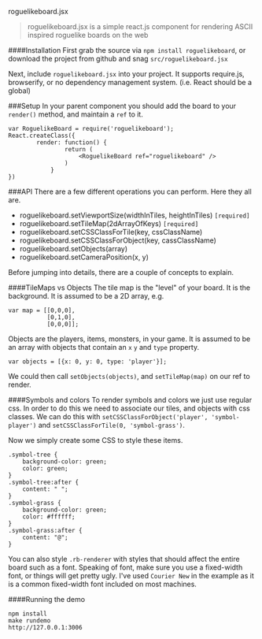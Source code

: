 roguelikeboard.jsx

>roguelikeboard.jsx is a simple react.js component for rendering ASCII inspired roguelike boards on the web

####Installation
First grab the source via `npm install roguelikeboard`, or download the project from github and snag `src/roguelikeboard.jsx`

Next, include `roguelikeboard.jsx` into your project. It supports require.js, browserify, or no dependency management system. (i.e. React should be a global)

###Setup
In your parent component you should add the board to your `render()` method, and maintain a `ref` to it.
```
var RoguelikeBoard = require('roguelikeboard');
React.createClass({
        render: function() {
                return (
                    <RoguelikeBoard ref="roguelikeboard" />
                )
            }
})
```
###API
There are a few different operations you can perform. Here they all are.
- roguelikeboard.setViewportSize(widthInTiles, heightInTiles) `[required]`
- roguelikeboard.setTileMap(2dArrayOfKeys) `[required]`
- roguelikeboard.setCSSClassForTile(key, cssClassName)
- roguelikeboard.setCSSClassForObject(key, cassClassName)
- roguelikeboard.setObjects(array)
- roguelikeboard.setCameraPosition(x, y)

Before jumping into details, there are a couple of concepts to explain.

####TileMaps vs Objects
The tile map is the "level" of your board. It is the background. It is assumed to be a 2D array, e.g.
```
var map = [[0,0,0],
           [0,1,0],
           [0,0,0]];
```
Objects are the players, items, monsters, in your game. It is assumed to be an array with objects that contain an `x` `y` and `type` property.
```
var objects = [{x: 0, y: 0, type: 'player'}];
```
We could then call `setObjects(objects)`, and `setTileMap(map)` on our ref to render.

####Symbols and colors
To render symbols and colors we just use regular css. In order to do this we need to associate our tiles, and objects with css classes. We can do this with `setCSSClassForObject('player', 'symbol-player')` and `setCSSClassForTile(0, 'symbol-grass')`.

Now we simply create some CSS to style these items.

```
.symbol-tree {
    background-color: green;
    color: green;
}
.symbol-tree:after {
    content: " ";
}
.symbol-grass {
    background-color: green;
    color: #ffffff;
}
.symbol-grass:after {
    content: "@";
}
```

You can also style `.rb-renderer` with styles that should affect the entire board such as a font. Speaking of font, make sure you use a fixed-width font, or things will get pretty ugly. I've used `Courier New` in the example as it is a common fixed-width font included on most machines.

####Running the demo
```
npm install
make rundemo
http://127.0.0.1:3006
```
